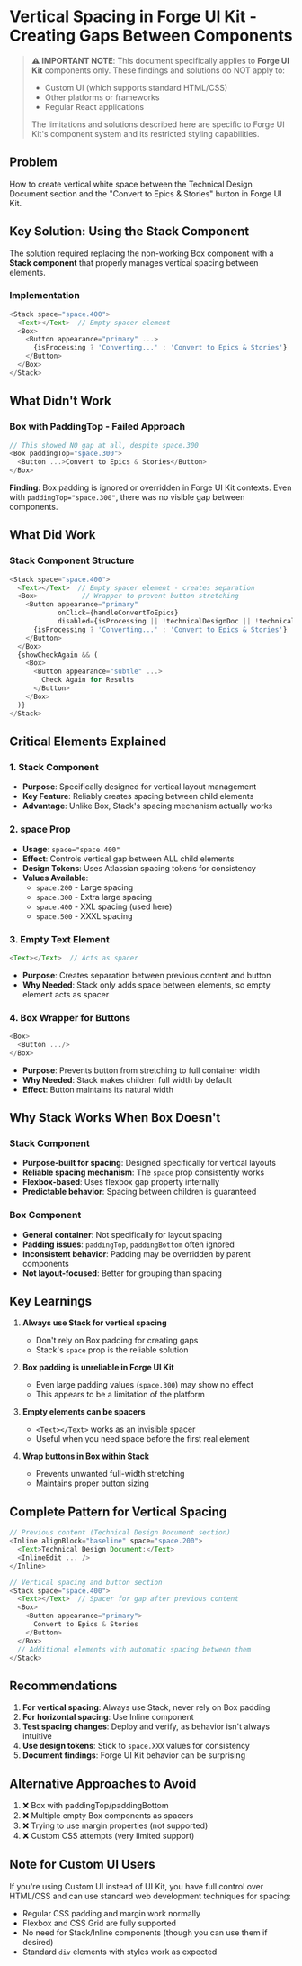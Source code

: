 # Vertical Spacing in Forge UI Kit - Creating Gaps Between Components

> **⚠️ IMPORTANT NOTE**: This document specifically applies to **Forge UI Kit** components only. These findings and solutions do NOT apply to:
> - Custom UI (which supports standard HTML/CSS)
> - Other platforms or frameworks
> - Regular React applications
> 
> The limitations and solutions described here are specific to Forge UI Kit's component system and its restricted styling capabilities.

## Problem
How to create vertical white space between the Technical Design Document section and the "Convert to Epics & Stories" button in Forge UI Kit.

## Key Solution: Using the Stack Component

The solution required replacing the non-working Box component with a **Stack component** that properly manages vertical spacing between elements.

### Implementation
```javascript
<Stack space="space.400">
  <Text></Text>  // Empty spacer element
  <Box>
    <Button appearance="primary" ...>
      {isProcessing ? 'Converting...' : 'Convert to Epics & Stories'}
    </Button>
  </Box>
</Stack>
```

## What Didn't Work

### Box with PaddingTop - Failed Approach
```javascript
// This showed NO gap at all, despite space.300
<Box paddingTop="space.300">
  <Button ...>Convert to Epics & Stories</Button>
</Box>
```

**Finding**: Box padding is ignored or overridden in Forge UI Kit contexts. Even with `paddingTop="space.300"`, there was no visible gap between components.

## What Did Work

### Stack Component Structure
```javascript
<Stack space="space.400">
  <Text></Text>  // Empty spacer element - creates separation
  <Box>           // Wrapper to prevent button stretching
    <Button appearance="primary" 
            onClick={handleConvertToEpics}
            disabled={isProcessing || !technicalDesignDoc || !technicalDesignDoc.startsWith('http')}>
      {isProcessing ? 'Converting...' : 'Convert to Epics & Stories'}
    </Button>
  </Box>
  {showCheckAgain && (
    <Box>
      <Button appearance="subtle" ...>
        Check Again for Results
      </Button>
    </Box>
  )}
</Stack>
```

## Critical Elements Explained

### 1. Stack Component
- **Purpose**: Specifically designed for vertical layout management
- **Key Feature**: Reliably creates spacing between child elements
- **Advantage**: Unlike Box, Stack's spacing mechanism actually works

### 2. space Prop
- **Usage**: `space="space.400"` 
- **Effect**: Controls vertical gap between ALL child elements
- **Design Tokens**: Uses Atlassian spacing tokens for consistency
- **Values Available**:
  - `space.200` - Large spacing
  - `space.300` - Extra large spacing  
  - `space.400` - XXL spacing (used here)
  - `space.500` - XXXL spacing

### 3. Empty Text Element
```javascript
<Text></Text>  // Acts as spacer
```
- **Purpose**: Creates separation between previous content and button
- **Why Needed**: Stack only adds space between elements, so empty element acts as spacer

### 4. Box Wrapper for Buttons
```javascript
<Box>
  <Button .../>
</Box>
```
- **Purpose**: Prevents button from stretching to full container width
- **Why Needed**: Stack makes children full width by default
- **Effect**: Button maintains its natural width

## Why Stack Works When Box Doesn't

### Stack Component
- **Purpose-built for spacing**: Designed specifically for vertical layouts
- **Reliable spacing mechanism**: The `space` prop consistently works
- **Flexbox-based**: Uses flexbox gap property internally
- **Predictable behavior**: Spacing between children is guaranteed

### Box Component
- **General container**: Not specifically for layout spacing
- **Padding issues**: `paddingTop`, `paddingBottom` often ignored
- **Inconsistent behavior**: Padding may be overridden by parent components
- **Not layout-focused**: Better for grouping than spacing

## Key Learnings

1. **Always use Stack for vertical spacing**
   - Don't rely on Box padding for creating gaps
   - Stack's `space` prop is the reliable solution

2. **Box padding is unreliable in Forge UI Kit**
   - Even large padding values (`space.300`) may show no effect
   - This appears to be a limitation of the platform

3. **Empty elements can be spacers**
   - `<Text></Text>` works as an invisible spacer
   - Useful when you need space before the first real element

4. **Wrap buttons in Box within Stack**
   - Prevents unwanted full-width stretching
   - Maintains proper button sizing

## Complete Pattern for Vertical Spacing

```javascript
// Previous content (Technical Design Document section)
<Inline alignBlock="baseline" space="space.200">
  <Text>Technical Design Document:</Text>
  <InlineEdit ... />
</Inline>

// Vertical spacing and button section
<Stack space="space.400">
  <Text></Text>  // Spacer for gap after previous content
  <Box>
    <Button appearance="primary">
      Convert to Epics & Stories
    </Button>
  </Box>
  // Additional elements with automatic spacing between them
</Stack>
```

## Recommendations

1. **For vertical spacing**: Always use Stack, never rely on Box padding
2. **For horizontal spacing**: Use Inline component
3. **Test spacing changes**: Deploy and verify, as behavior isn't always intuitive
4. **Use design tokens**: Stick to `space.XXX` values for consistency
5. **Document findings**: Forge UI Kit behavior can be surprising

## Alternative Approaches to Avoid

1. ❌ Box with paddingTop/paddingBottom
2. ❌ Multiple empty Box components as spacers
3. ❌ Trying to use margin properties (not supported)
4. ❌ Custom CSS attempts (very limited support)

## Note for Custom UI Users

If you're using Custom UI instead of UI Kit, you have full control over HTML/CSS and can use standard web development techniques for spacing:
- Regular CSS padding and margin work normally
- Flexbox and CSS Grid are fully supported
- No need for Stack/Inline components (though you can use them if desired)
- Standard `div` elements with styles work as expected